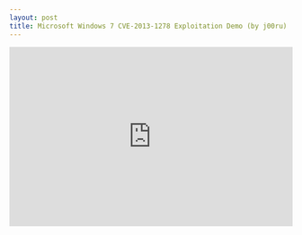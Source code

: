 ```yaml
---
layout: post
title: Microsoft Windows 7 CVE-2013-1278 Exploitation Demo (by j00ru)
---
```


<iframe width="100%" height="320" src="https://www.youtube.com/embed/kBSJ92F-ZZ4?feature=player_embedded" frameborder="0" allowfullscreen></iframe>
